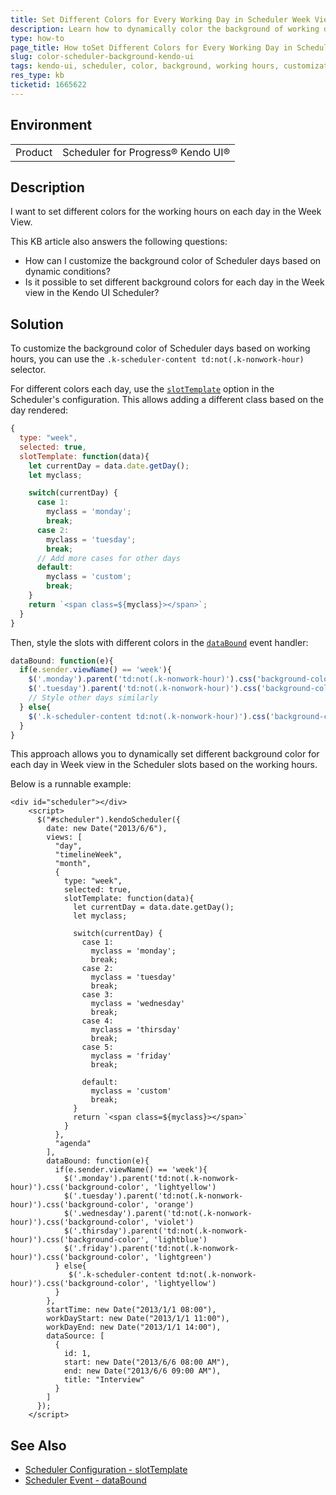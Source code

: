 ```yaml
---
title: Set Different Colors for Every Working Day in Scheduler Week View
description: Learn how to dynamically color the background of working days in Kendo UI Scheduler.
type: how-to
page_title: How toSet Different Colors for Every Working Day in Scheduler Week View
slug: color-scheduler-background-kendo-ui
tags: kendo-ui, scheduler, color, background, working hours, customization
res_type: kb
ticketid: 1665622
---
```


## Environment

<table>
<tbody>
<tr>
<td>Product</td>
<td>Scheduler for Progress® Kendo UI®</td>
</tr>
</table>

## Description

I want to set different colors for the working hours on each day in the Week View.

This KB article also answers the following questions:
- How can I customize the background color of Scheduler days based on dynamic conditions?
- Is it possible to set different background colors for each day in the Week view in the Kendo UI Scheduler?


## Solution

To customize the background color of Scheduler days based on working hours, you can use the `.k-scheduler-content td:not(.k-nonwork-hour)` selector. 

For different colors each day, use the [`slotTemplate`](/api/javascript/ui/scheduler/configuration/views.slottemplate) option in the Scheduler's configuration. This allows adding a different class based on the day rendered:

```javascript
{
  type: "week", 
  selected: true,
  slotTemplate: function(data){
    let currentDay = data.date.getDay();
    let myclass;

    switch(currentDay) {
      case 1:
        myclass = 'monday';
        break;
      case 2:
        myclass = 'tuesday';
        break;
      // Add more cases for other days
      default:
        myclass = 'custom';
        break;
    }
    return `<span class=${myclass}></span>`;
  }
}
```

Then, style the slots with different colors in the [`dataBound`](/api/javascript/ui/scheduler/events/databound) event handler:

```javascript
dataBound: function(e){      
  if(e.sender.viewName() == 'week'){
    $('.monday').parent('td:not(.k-nonwork-hour)').css('background-color', 'lightyellow');
    $('.tuesday').parent('td:not(.k-nonwork-hour)').css('background-color', 'orange');
    // Style other days similarly
  } else{
    $('.k-scheduler-content td:not(.k-nonwork-hour)').css('background-color', 'defaultColor');
  }
}
```

This approach allows you to dynamically set different background color  for each day in Week view in the Scheduler slots based on the working hours.

Below is a runnable example:

```dojo
<div id="scheduler"></div>
    <script>
      $("#scheduler").kendoScheduler({
        date: new Date("2013/6/6"),
        views: [
          "day",       
          "timelineWeek",
          "month",
          { 
            type: "week", 
            selected: true,
            slotTemplate: function(data){
              let currentDay = data.date.getDay();
              let myclass;

              switch(currentDay) {
                case 1:
                  myclass = 'monday';
                  break;
                case 2:
                  myclass = 'tuesday'
                  break;
                case 3:
                  myclass = 'wednesday'
                  break;
                case 4:
                  myclass = 'thirsday'
                  break;
                case 5:
                  myclass = 'friday'
                  break;                 

                default:
                  myclass = 'custom'
                  break;
              }
              return `<span class=${myclass}></span>`
            }
          },
          "agenda"
        ],
        dataBound: function(e){      
          if(e.sender.viewName() == 'week'){
            $('.monday').parent('td:not(.k-nonwork-hour)').css('background-color', 'lightyellow')
            $('.tuesday').parent('td:not(.k-nonwork-hour)').css('background-color', 'orange')
            $('.wednesday').parent('td:not(.k-nonwork-hour)').css('background-color', 'violet')
            $('.thirsday').parent('td:not(.k-nonwork-hour)').css('background-color', 'lightblue')
            $('.friday').parent('td:not(.k-nonwork-hour)').css('background-color', 'lightgreen')
          } else{
             $('.k-scheduler-content td:not(.k-nonwork-hour)').css('background-color', 'lightyellow')
          }
        },
        startTime: new Date("2013/1/1 08:00"),
        workDayStart: new Date("2013/1/1 11:00"),
        workDayEnd: new Date("2013/1/1 14:00"),
        dataSource: [
          {
            id: 1,
            start: new Date("2013/6/6 08:00 AM"),
            end: new Date("2013/6/6 09:00 AM"),
            title: "Interview"
          }
        ]
      });
    </script>
```

## See Also

- [Scheduler Configuration - slotTemplate](https://docs.telerik.com/kendo-ui/api/javascript/ui/scheduler/configuration/views.slottemplate)
- [Scheduler Event - dataBound](https://docs.telerik.com/kendo-ui/api/javascript/ui/scheduler/events/databound)
